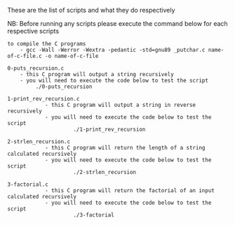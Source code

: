 These are the list of scripts and what they do respectively

NB: Before running any scripts please execute the command below for each respective scripts
	
	to compile the C programs 
		- gcc -Wall -Werror -Wextra -pedantic -std=gnu89 _putchar.c name-of-c-file.c -o name-of-c-file
	
	0-puts_recursion.c
		- this C program will output a string recursively
		- you will need to execute the code below to test the script
			 ./0-puts_recursion

	1-print_rev_recursion.c
                - this C program will output a string in reverse recursively
                - you will need to execute the code below to test the script
                         ./1-print_rev_recursion

	2-strlen_recursion.c
                - this C program will return the length of a string calculated recursively
                - you will need to execute the code below to test the script
                         ./2-strlen_recursion

	3-factorial.c
                - this C program will return the factorial of an input calculated recursively
                - you will need to execute the code below to test the script
                         ./3-factorial

